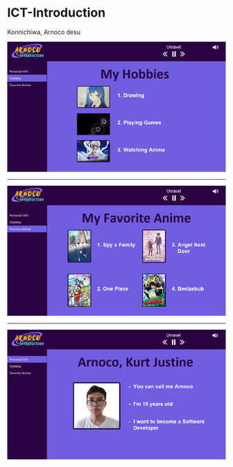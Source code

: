# ICT-Introduction
Konnichiwa, Arnoco desu


![Preview_1](Preview/Preview_2.png)

__________________________________

![Preview_2](Preview/Preview_3.png)

__________________________________

![Preview_3](Preview/Preview_1.png)



